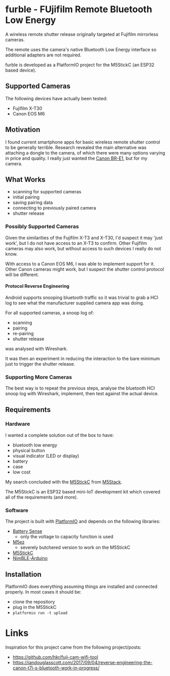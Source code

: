 # furble - FUjifilm Remote Bluetooth Low Energy

A wireless remote shutter release originally targeted at Fujifilm mirrorless
cameras.

The remote uses the camera's native Bluetooth Low Energy interface so additional
adapters are not required.

furble is developed as a PlatformIO project for the M5StickC (an ESP32 based
device).

## Supported Cameras

The following devices have actually been tested:
- Fujifilm X-T30
- Canon EOS M6

## Motivation

I found current smartphone apps for basic wireless remote shutter control to be
generally terrible.
Research revealed the main alternative was attaching a dongle to the camera, of
which there were many options varying in price and quality.
I really just wanted the [Canon
BR-E1](https://www.eos-magazine.com/articles/remotes/br-e1-canon-bluetooth-remote.html),
but for my camera.

## What Works

- scanning for supported cameras
- initial pairing
- saving pairing data
- connecting to previously paired camera
- shutter release

### Possibly Supported Cameras

Given the similarities of the Fujifilm X-T3 and X-T30, I'd suspect it may 'just
work', but I do not have access to an X-T3 to confirm.
Other Fujifilm cameras may also work, but without access to such devices I
really do not know.

With access to a Canon EOS M6, I was able to implement support for it. Other
Canon cameras might work, but I suspect the shutter control protocol will be
different.

#### Protocol Reverse Engineering

Android supports snooping bluetooth traffic so it was trivial to grab a HCI log
to see what the manufacturer supplied camera app was doing.

For all supported cameras, a snoop log of:
- scanning
- pairing
- re-pairing
- shutter release

was analysed with Wireshark.

It was then an experiment in reducing the interaction to the bare minimum just
to trigger the shutter release.

### Supporting More Cameras

The best way is to repeat the previous steps, analyse the bluetooth HCI snoop
log with Wireshark, implement, then test against the actual device.

## Requirements

### Hardware

I wanted a complete solution out of the box to have:
- bluetooth low energy
- physical button
- visual indicator (LED or display)
- battery
- case
- low cost

My search concluded with the [M5StickC](https://m5stack.com/products/stick-c)
from [M5Stack](https://m5stack.com).

The M5StickC is an ESP32 based mini-IoT development kit which covered all of the
requirements (and more).

### Software

The project is built with [PlatformIO](https://platformio.org) and depends on
the following libraries:
- [Battery Sense](https://github.com/rlogiacco/BatterySense)
  - only the voltage to capacity function is used
- [M5ez](https://github.com/M5ez/M5ez)
  - severely butchered version to work on the M5StickC
- [M5StickC](https://github.com/m5stack/M5StickC)
- [NimBLE-Arduino](https://github.com/h2zero/NimBLE-Arduino)

## Installation

PlatformIO does everything assuming things are installed and connected properly.
In most cases it should be:
- clone the repository
- plug in the M5StickC
- `platformio run -t upload`

# Links

Inspiration for this project came from the following project/posts:
- https://github.com/hkr/fuji-cam-wifi-tool
- https://iandouglasscott.com/2017/09/04/reverse-engineering-the-canon-t7i-s-bluetooth-work-in-progress/
